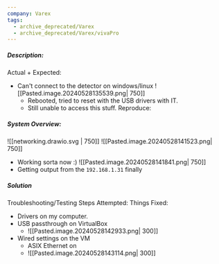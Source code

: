 ```yaml
---
company: Varex
tags:
  - archive_deprecated/Varex
  - archive_deprecated/Varex/vivaPro
---
```

##### Description:
Actual + Expected:
- Can't connect to the detector on windows/linux
![[Pasted.image.20240528135539.png| 750]]
	- Rebooted, tried to reset with the USB drivers with IT. 
	- Still unable to access this stuff. 
Reproduce:

##### System Overview:
![[networking.drawio.svg | 750]]
![[Pasted.image.20240528141523.png| 750]]
- Working sorta now :)
![[Pasted.image.20240528141841.png| 750]]
- Getting output from the `192.168.1.31` finally

##### Solution
Troubleshooting/Testing Steps Attempted:
Things Fixed:
- Drivers on my computer.
- USB passthrough on VirtualBox 
	- ![[Pasted.image.20240528142933.png| 300]]
- Wired settings on the VM
	- ASIX Ethernet on 
	- ![[Pasted.image.20240528143114.png| 300]]
	